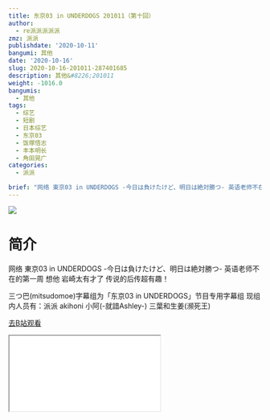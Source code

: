```yaml
---
title: 东京03 in UNDERDOGS 201011（第十回）
author:
  - re派派派派派
zmz: 派派
publishdate: '2020-10-11'
bangumi: 其他
date: '2020-10-16'
slug: 2020-10-16-201011-287401685
description: 其他&#8226;201011
weight: -1016.0
bangumis:
  - 其他
tags:
  - 综艺
  - 短剧
  - 日本综艺
  - 东京03
  - 饭塚悟志
  - 丰本明长
  - 角田晃广
categories:
  - 派派

brief: "网络 東京03 in UNDERDOGS -今日は負けたけど、明日は絶対勝つ- 英语老师不在的第一周 想他 岩崎太有才了 传说的后传超有趣！ 三つ巴(mitsudomoe)字幕组为「东京03 in UNDERDOGS」节目专用字幕组 现组内人员有：派派 akihoni 小阿(-就諳Ashley-) 三葉和生姜(濒死王)"
---
```

![](https://raw.githubusercontent.com/tcgriffith/owaraisite/master/static/tmpimg/934d1264a039d99538163ce32e1f8f5978251eb1.jpg.480.jpg)
# 简介  
网络 東京03 in UNDERDOGS -今日は負けたけど、明日は絶対勝つ-
英语老师不在的第一周 想他
岩崎太有才了 传说的后传超有趣！

三つ巴(mitsudomoe)字幕组为「东京03 in UNDERDOGS」节目专用字幕组
现组内人员有：派派 akihoni 小阿(-就諳Ashley-) 三葉和生姜(濒死王)  

[去B站观看](https://www.bilibili.com/video/av287401685/)
<div class ="resp-container"><iframe class="testiframe" src="//player.bilibili.com/player.html?aid=287401685"", scrolling="no", allowfullscreen="true" > </iframe></div> 
